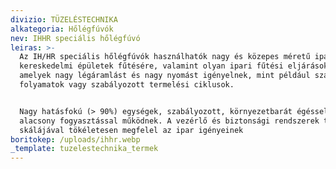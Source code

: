```yaml
---
divizio: TÜZELÉSTECHNIKA
alkategoria: Hőlégfúvók
nev: IHHR speciális hőlégfúvó
leiras: >-
  Az IH/HR speciális hőlégfúvók használhatók nagy és közepes méretű ipari és
  kereskedelmi épületek fűtésére, valamint olyan ipari fűtési eljárásokhoz,
  amelyek nagy légáramlást és nagy nyomást igényelnek, mint például szárítási
  folyamatok vagy szabályozott termelési ciklusok.


  Nagy hatásfokú (> 90%) egységek, szabályozott, környezetbarát égéssel és
  alacsony fogyasztással működnek. A vezérlő és biztonsági rendszerek teljes
  skálájával tökéletesen megfelel az ipar igényeinek
boritokep: /uploads/ihhr.webp
_template: tuzelestechnika_termek
---
```


